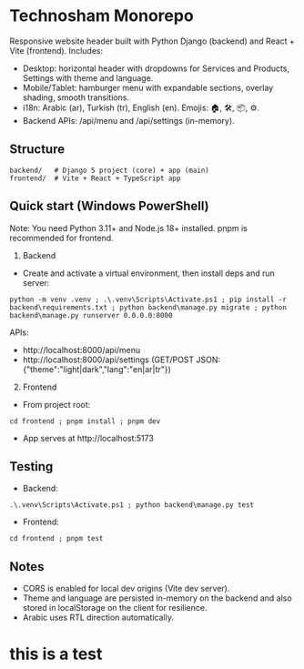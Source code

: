 ﻿# Technosham Monorepo

Responsive website header built with Python Django (backend) and React + Vite (frontend). Includes:

- Desktop: horizontal header with dropdowns for Services and Products, Settings with theme and language.
- Mobile/Tablet: hamburger menu with expandable sections, overlay shading, smooth transitions.
- i18n: Arabic (ar), Turkish (tr), English (en). Emojis: 🏠, 🛠️, 📦, ⚙️.
- Backend APIs: /api/menu and /api/settings (in-memory).

## Structure

```
backend/   # Django 5 project (core) + app (main)
frontend/  # Vite + React + TypeScript app
```

## Quick start (Windows PowerShell)

Note: You need Python 3.11+ and Node.js 18+ installed. pnpm is recommended for frontend.

1) Backend

- Create and activate a virtual environment, then install deps and run server:

```
python -m venv .venv ; .\.venv\Scripts\Activate.ps1 ; pip install -r backend\requirements.txt ; python backend\manage.py migrate ; python backend\manage.py runserver 0.0.0.0:8000
```

APIs:

- http://localhost:8000/api/menu
- http://localhost:8000/api/settings (GET/POST JSON: {"theme":"light|dark","lang":"en|ar|tr"})

2) Frontend

- From project root:

```
cd frontend ; pnpm install ; pnpm dev
```

- App serves at http://localhost:5173

## Testing

- Backend:

```
.\.venv\Scripts\Activate.ps1 ; python backend\manage.py test
```

- Frontend:

```
cd frontend ; pnpm test
```

## Notes

- CORS is enabled for local dev origins (Vite dev server).
- Theme and language are persisted in-memory on the backend and also stored in localStorage on the client for resilience.
- Arabic uses RTL direction automatically.
# this is a test